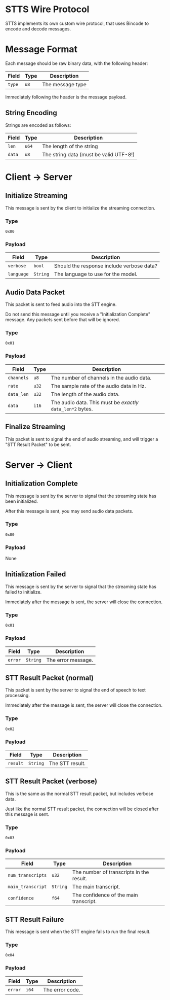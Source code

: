 # STTS Wire Protocol

STTS implements its own custom wire protocol, that uses Bincode to encode and decode messages.

# Message Format
Each message should be raw binary data, with the following header:

| Field      | Type   | Description                                                |
|------------|--------|------------------------------------------------------------|
| `type`     | `u8`   | The message type                                           |

Immediately following the header is the message payload.

## String Encoding
Strings are encoded as follows:

| Field  | Type  | Description                            |
|--------|-------|----------------------------------------|
| `len`  | `u64` | The length of the string               |
| `data` | `u8`  | The string data (must be valid UTF-8!) |

# Client -> Server

## Initialize Streaming
This message is sent by the client to initialize the streaming connection.

### Type
`0x00`

### Payload
| Field      | Type     | Description                               |
|------------|----------|-------------------------------------------|
| `verbose`  | `bool`   | Should the response include verbose data? |
| `language` | `String` | The language to use for the model.        |

## Audio Data Packet
This packet is sent to feed audio into the STT engine.

Do not send this message until you receive a "Initialization Complete" message.
Any packets sent before that will be ignored.

### Type
`0x01`

### Payload
| Field      | Type  | Description                                                |
|------------|-------|------------------------------------------------------------|
| `channels` | `u8`  | The number of channels in the audio data.                  |
| `rate`     | `u32` | The sample rate of the audio data in Hz.                   |
| `data_len` | `u32` | The length of the audio data.                              |
| `data`     | `i16` | The audio data. This must be *exactly* `data_len*2` bytes. |

## Finalize Streaming
This packet is sent to signal the end of audio streaming, and will trigger a "STT Result Packet" to be sent.

# Server -> Client


## Initialization Complete
This message is sent by the server to signal that the streaming state has been initialized.

After this message is sent, you may send audio data packets.
### Type
`0x00`
### Payload
None

## Initialization Failed
This message is sent by the server to signal that the streaming state has failed to initialize.

Immediately after the message is sent, the server will close the connection.
### Type
`0x01`
### Payload
| Field      | Type     | Description        |
|------------|----------|--------------------|
| `error`    | `String` | The error message. |

## STT Result Packet (normal)
This packet is sent by the server to signal the end of speech to text processing.

Immediately after the message is sent, the server will close the connection.
### Type
`0x02`
### Payload
| Field    | Type     | Description     |
|----------|----------|-----------------|
| `result` | `String` | The STT result. |

## STT Result Packet (verbose)
This is the same as the normal STT result packet, but includes verbose data.

Just like the normal STT result packet, the connection will be closed after this message is sent.
### Type
`0x03`
### Payload
| Field             | Type     | Description                              |
|-------------------|----------|------------------------------------------|
| `num_transcripts` | `u32`    | The number of transcripts in the result. |
| `main_transcript` | `String` | The main transcript.                     |
| `confidence`      | `f64`    | The confidence of the main transcript.   |

## STT Result Failure
This message is sent when the STT engine fails to run the final result.
### Type
`0x04`
### Payload
| Field   | Type  | Description     |
|---------|-------|-----------------|
| `error` | `i64` | The error code. |
